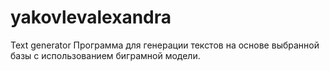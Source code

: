 # yakovlevalexandra
Text generator
Программа для генерации текстов на основе выбранной базы с использованием биграмной модели.
